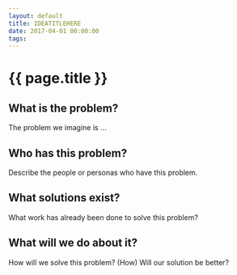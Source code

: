 ```yaml
---
layout: default
title: IDEATITLEHERE
date: 2017-04-01 00:00:00
tags:
---
```


# {{ page.title }}

## What is the problem?
The problem we imagine is ...

## Who has this problem?
Describe the people or personas who have this problem.

## What solutions exist?
What work has already been done to solve this problem?

## What will we do about it?
How will we solve this problem? (How) Will our solution be better?
